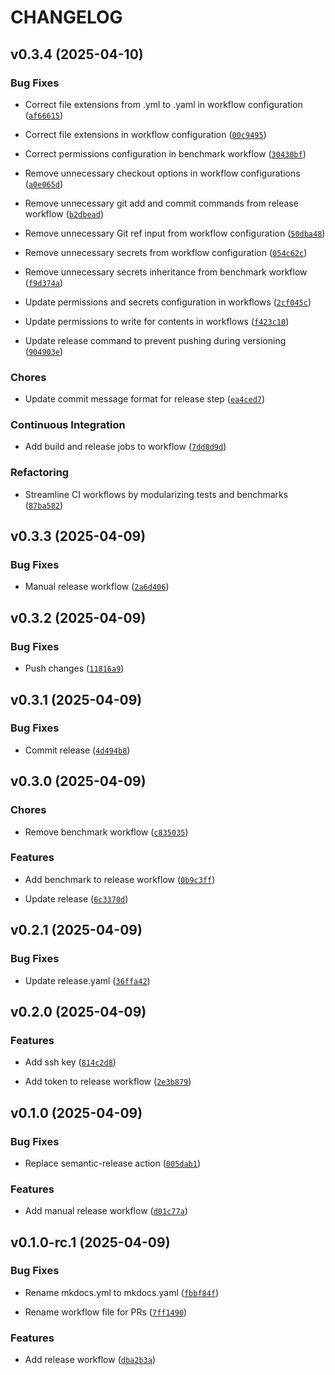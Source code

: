 # CHANGELOG


## v0.3.4 (2025-04-10)

### Bug Fixes

- Correct file extensions from .yml to .yaml in workflow configuration
  ([`af66615`](https://github.com/centre-pathogen-genomics/snippy-ng/commit/af6661544c1a7ca6aded178eab87fcc2ddce1ca9))

- Correct file extensions in workflow configuration
  ([`00c9495`](https://github.com/centre-pathogen-genomics/snippy-ng/commit/00c9495624b7542e2df5f0d5509ee3242e656b98))

- Correct permissions configuration in benchmark workflow
  ([`30430bf`](https://github.com/centre-pathogen-genomics/snippy-ng/commit/30430bfeffa554c91e63c5823a1c8447196d510d))

- Remove unnecessary checkout options in workflow configurations
  ([`a0e065d`](https://github.com/centre-pathogen-genomics/snippy-ng/commit/a0e065dfb26cc404e4fbef24fc55909d7e678c3c))

- Remove unnecessary git add and commit commands from release workflow
  ([`b2dbead`](https://github.com/centre-pathogen-genomics/snippy-ng/commit/b2dbead5319eeed504a2f1e770fabd13eb50c93b))

- Remove unnecessary Git ref input from workflow configuration
  ([`50dba48`](https://github.com/centre-pathogen-genomics/snippy-ng/commit/50dba48a7389ccdcdb8f46cfdadfb81a38f3943d))

- Remove unnecessary secrets from workflow configuration
  ([`054c62c`](https://github.com/centre-pathogen-genomics/snippy-ng/commit/054c62ccad2a8ab9668a99592bbe4de2b6eb05ce))

- Remove unnecessary secrets inheritance from benchmark workflow
  ([`f9d374a`](https://github.com/centre-pathogen-genomics/snippy-ng/commit/f9d374a051aae6e96423e8512d4da84139ae2d33))

- Update permissions and secrets configuration in workflows
  ([`2cf045c`](https://github.com/centre-pathogen-genomics/snippy-ng/commit/2cf045ce70a776152368ea3e818abddbdaf5160c))

- Update permissions to write for contents in workflows
  ([`f423c10`](https://github.com/centre-pathogen-genomics/snippy-ng/commit/f423c1072ea33c1b390095c2f5849e6458d586bb))

- Update release command to prevent pushing during versioning
  ([`904903e`](https://github.com/centre-pathogen-genomics/snippy-ng/commit/904903e7b78f27e4b818ee21cc77960b7431b8d7))

### Chores

- Update commit message format for release step
  ([`ea4ced7`](https://github.com/centre-pathogen-genomics/snippy-ng/commit/ea4ced70efb1c46269f952d0f6aff9bcae70751c))

### Continuous Integration

- Add build and release jobs to workflow
  ([`7dd8d9d`](https://github.com/centre-pathogen-genomics/snippy-ng/commit/7dd8d9d24588f6d76eca823173c83a538f6975db))

### Refactoring

- Streamline CI workflows by modularizing tests and benchmarks
  ([`87ba582`](https://github.com/centre-pathogen-genomics/snippy-ng/commit/87ba582965c7454293dd5f9a6d7c5377b5769465))


## v0.3.3 (2025-04-09)

### Bug Fixes

- Manual release workflow
  ([`2a6d406`](https://github.com/centre-pathogen-genomics/snippy-ng/commit/2a6d4065cd61ed90f973e7275411f4dfcefcd57b))


## v0.3.2 (2025-04-09)

### Bug Fixes

- Push changes
  ([`11816a9`](https://github.com/centre-pathogen-genomics/snippy-ng/commit/11816a9e9971251c747a85053b12aab89a1cdf04))


## v0.3.1 (2025-04-09)

### Bug Fixes

- Commit release
  ([`4d494b8`](https://github.com/centre-pathogen-genomics/snippy-ng/commit/4d494b8998b27c675db78af3e87b8b72f548d39c))


## v0.3.0 (2025-04-09)

### Chores

- Remove benchmark workflow
  ([`c835035`](https://github.com/centre-pathogen-genomics/snippy-ng/commit/c8350356cc3a70d7b1636173c29018d58a72dffa))

### Features

- Add benchmark to release workflow
  ([`0b9c3ff`](https://github.com/centre-pathogen-genomics/snippy-ng/commit/0b9c3ff52b09dce9f4ff348245a250bc4e533579))

- Update release
  ([`6c3370d`](https://github.com/centre-pathogen-genomics/snippy-ng/commit/6c3370d4116b345a7c5e53212b549a586819c0d6))


## v0.2.1 (2025-04-09)

### Bug Fixes

- Update release.yaml
  ([`36ffa42`](https://github.com/centre-pathogen-genomics/snippy-ng/commit/36ffa42f5c47e92b98d5a48a2156f458f3c5e4c1))


## v0.2.0 (2025-04-09)

### Features

- Add ssh key
  ([`814c2d8`](https://github.com/centre-pathogen-genomics/snippy-ng/commit/814c2d8c80aee7006c07b2e243cfcc8d704eed18))

- Add token to release workflow
  ([`2e3b879`](https://github.com/centre-pathogen-genomics/snippy-ng/commit/2e3b8796eca56869580b45d8716c774e93f88ac9))


## v0.1.0 (2025-04-09)

### Bug Fixes

- Replace semantic-release action
  ([`005dab1`](https://github.com/centre-pathogen-genomics/snippy-ng/commit/005dab184ff80719f55ca51b40224a90a2ad9c06))

### Features

- Add manual release workflow
  ([`d01c77a`](https://github.com/centre-pathogen-genomics/snippy-ng/commit/d01c77a97b1f772a605b8237f2efb5d34774113d))


## v0.1.0-rc.1 (2025-04-09)

### Bug Fixes

- Rename mkdocs.yml to mkdocs.yaml
  ([`fbbf84f`](https://github.com/centre-pathogen-genomics/snippy-ng/commit/fbbf84fb0a811bec5dc61f2fa8b94c7d519b8191))

- Rename workflow file for PRs
  ([`7ff1490`](https://github.com/centre-pathogen-genomics/snippy-ng/commit/7ff1490310248fb99f3643e6873c63f04b7c9cd4))

### Features

- Add release workflow
  ([`dba2b3a`](https://github.com/centre-pathogen-genomics/snippy-ng/commit/dba2b3a790a67a68e4019cc7c6b61610575a8bda))
